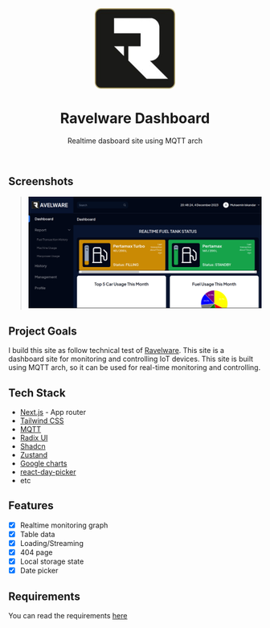 <div align="center">
<img src="./public/ravel.png" alt="logo" width="160" height="auto" />
  <h1>Ravelware Dashboard</h1>
  <p>Realtime dasboard site using MQTT arch</p>
</div>
<br/>

## Screenshots
> [![Screenshot site linked](./public/sc.png)](https://ravelware-dashboard.vercel.app/)


## Project Goals
I build this site as follow technical test of [Ravelware](https://www.ravelware.co). This site is a dashboard site for monitoring and controlling IoT devices. This site is built using MQTT arch, so it can be used for real-time monitoring and controlling.


## Tech Stack
- [Next.js](https://nextjs.org/) - App router
- [Tailwind CSS](https://tailwindcss.com/)
- [MQTT](https://www.npmjs.com/package/mqtt)
- [Radix UI](https://www.radix-ui.com/)
- [Shadcn](https://ui.shadcn.com)
- [Zustand](https://docs.pmnd.rs/)
- [Google charts](https://react-google-charts.com/)
- [react-day-picker](https://react-day-picker.js.org/)
- etc

## Features
- [x] Realtime monitoring graph
- [x] Table data
- [x] Loading/Streaming
- [x] 404 page
- [x] Local storage state
- [x] Date picker

## Requirements
You can read the requirements [here](./docs/fe-test-ravelware.pdf)

